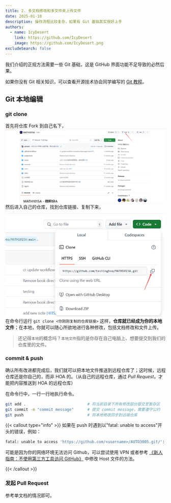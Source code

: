```yaml
---
title: 2. 多文档修改和多文件夹上传文件
date: 2025-01-10
description: 操作流程比较复杂，如果有 Git 基础其实很好上手
authors:
  - name: IcyDesert
    link: https://github.com/IcyDesert
    image: https://github.com/IcyDesert.png
excludeSearch: false
---
```

我们介绍的正规方法需要一些 Git 基础，这是 GitHub 界面功能不足导致的必然后果。

如果你没有 Git 相关知识，可以查看开源技术协会同学编写的 [Git 教程](https://wiki.osa.moe/guide-for-beginner/git-tutorial/)。

## Git 本地编辑

### git clone

首先将仓库 Fork 到自己名下，
![](./img/fork-repo-actively.png)
然后进入自己的仓库，找到仓库链接、复制下来，
![](./img/find-git-clone-url.png)
在命令行运行
`git clone <你刚刚复制的仓库链接>`
这样，**仓库就已经成为你的本地文件**；在本地，你就可以随心所欲地进行各种修改，包括文档修改和文件上传。
> 还记得`本地`的概念吗？`本地文件`指的是你存在自己电脑上、想要提交到我们的仓库里的文件。

### commit & push

确认所有改进都完成后，我们就可以把本地文件推送到远程仓库了；这时候，远程仓库还是你自己的，而非 HOA 的。（从自己的远程仓库，通过 *Pull Request*，才能把内容推送到 HOA 的远程仓库）

在命令行中，一行一行地执行命令。
```bash
git add .                           # 将当前目录下所有修改部分提交至暂存区
git commit -m "commit message"      # 提交 commit message，需要遵守公约
git push                            # 将本地修改同步到远端仓库
```

{{< callout type="info" >}}
如果在 push 时遇到以"fatal: unable to access"开头的错误，例如：

```bash
fatal: unable to access 'https://github.com/<username>/AUTO3005.git/': OpenSSL SSL_connect: SSL_ERROR_SYSCALL in connection to github.com:443
```

可能是因为你的网络环境无法访问 Github，可以尝试使用 VPN 或者参考 [《新人指南：不使用第三方工具访问 GitHub》](https://hoa.moe/blog/access-github/#3-通过修改-hosts-文件访问-github) 中修改 Host 文件的方法。

{{< /callout >}}

### 发起 Pull Request

参考单文档的情况即可。
